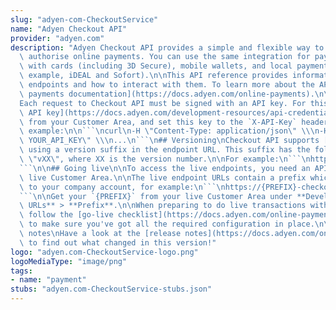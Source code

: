 ```yaml
---
slug: "adyen-com-CheckoutService"
name: "Adyen Checkout API"
provider: "adyen.com"
description: "Adyen Checkout API provides a simple and flexible way to initiate and\
  \ authorise online payments. You can use the same integration for payments made\
  \ with cards (including 3D Secure), mobile wallets, and local payment methods (for\
  \ example, iDEAL and Sofort).\n\nThis API reference provides information on available\
  \ endpoints and how to interact with them. To learn more about the API, visit [online\
  \ payments documentation](https://docs.adyen.com/online-payments).\n\n## Authentication\n\
  Each request to Checkout API must be signed with an API key. For this, [get your\
  \ API key](https://docs.adyen.com/development-resources/api-credentials#generate-api-key)\
  \ from your Customer Area, and set this key to the `X-API-Key` header value, for\
  \ example:\n\n```\ncurl\n-H \"Content-Type: application/json\" \\\n-H \"X-API-Key:\
  \ YOUR_API_KEY\" \\\n...\n```\n## Versioning\nCheckout API supports [versioning](https://docs.adyen.com/development-resources/versioning)\
  \ using a version suffix in the endpoint URL. This suffix has the following format:\
  \ \"vXX\", where XX is the version number.\n\nFor example:\n```\nhttps://checkout-test.adyen.com/v70/payments\n\
  ```\n\n## Going live\n\nTo access the live endpoints, you need an API key from your\
  \ live Customer Area.\n\nThe live endpoint URLs contain a prefix which is unique\
  \ to your company account, for example:\n```\nhttps://{PREFIX}-checkout-live.adyenpayments.com/checkout/v70/payments\n\
  ```\n\nGet your `{PREFIX}` from your live Customer Area under **Developers** > **API\
  \ URLs** > **Prefix**.\n\nWhen preparing to do live transactions with Checkout API,\
  \ follow the [go-live checklist](https://docs.adyen.com/online-payments/go-live-checklist)\
  \ to make sure you've got all the required configuration in place.\n\n## Release\
  \ notes\nHave a look at the [release notes](https://docs.adyen.com/online-payments/release-notes?integration_type=api&version=70)\
  \ to find out what changed in this version!"
logo: "adyen.com-CheckoutService-logo.png"
logoMediaType: "image/png"
tags:
- name: "payment"
stubs: "adyen.com-CheckoutService-stubs.json"
---
```

